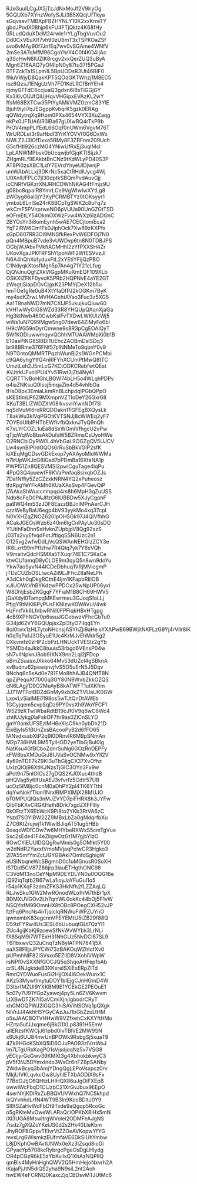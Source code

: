 RJxGuuILCgJX5jTzJdNxMoJf2V9lryOg
5GQUXb7XYnzWofySJLi3B5XQcjUfTkya
sGqvsevFMBXpFBZHYNLY10K2xxKrreTY
gbdJPodX08hjp6kFU4FTjQktz4K68fHy
0RLudQduXDcM24rwle1rYLgTbgVuvOu2
Dd0CxVEuXIf7vh90zU6mT3xTSPKOaZSf
svo6vMAy90f7JnfEq7wv0vSGAme4WNfV
2mSe3A7qMfM96CgoYhrY4C0f4KO4IjAc
q3ScHwN8IUZlK8rcgv2xxQerZUQ3uByA
MgnEZ16AAQ7yOf4IpN0y87tu37f5PGaJ
0TFZckTa1SLpm1L5BpUODsR3Ut46BIF0
fNuVWjyD8QakKPT5QOdGKTWhzj1M8EC5
ioz6QzsJ1ENgUzVh7FD1KdLRCfBnYEh4
cjmyGFFdC6ccjuaQ3gdxn6iBxTiGGjGY
Kx3l6vOUJfQiUjHqvVHGipxEVAzKL2wY
ffsM68BXTCw35PtYyAMkVMZ0zmC83YlE
Bjuh9iyli7qJEGgppKvbqrK5gzk0ERAg
qQWdytrqXq9Hpm0PXs4654VYX3XuZaqg
ekPx0JF1UA6IR3lBa67gUXwRQ4rTkP9b
PrOV4mpPLIfEdL66Oqf0nUWm6VgvM76T
WrURDLet3r9aHbdf3YrKYOVVf0G6DxWx
NWLZ2J3IOfDxxa5BMy8E3ZBFnm209Uch
G5cfHtl926czMG4YNiwUfRxEj3uqIMcl
LpLANWMPbsk0bUcqwjbfGjqKTlSijzk7
ZHgmRLf9EAkbtBnCNz9tKdWLyPD40S3P
AT8Pi0zsXBC1LdY7EVrdYnyeUlDjwnjP
umWAbALLxj3DKrNc5xaCtRHdlUycg4Wj
U0XnIUFPLC7jl30dptkSBQmPvdAuvGjj
icCNRfVGKzrXNJRHCDWhNKAG4fFmjz9U
g08bc8qpaIR8YmrLCe9VgWIwIwXYtLg8
zWGyg86ai0jY3XyPCRMBTYz0tOKsyyr1
ymbxL6LnISe24rK8BCpTgSWK2c8uFq7z
wkCmF5PVnprweNO6pVUUa90UnGZGtTSD
eOFmEtLY54OkmOXWzFvw4WXz6IzADGnC
2BYOsYn3i8omEynh5wAE7CECjtomEca2
YqT2lRW6Cm1Fk0JiphOck7Xw69zKXPfs
xGpD607RR3Ol9MNSfkRexPvW6DFOj7N0
pQn4MBpuB7vde3vUWDvp6tn8N0TDBJPS
OGbjWJAbvPVkfiAGMHhl2zYfPXXSH4Zr
UKovXgaJPKFRFShYlpohWF2WfESVvzJI
N6A4hQhXofyduxFtL2xYEtiYFijQzPBO
C1NdyqkXtosfMgh5p7An4g71Y21cLfug
DjQVJnuQgfZXkVIGgpMKuXmEQF109XLb
OSKXIZFKF0yvcK5PRb2HQPNvE4aYE2GT
zWsgtjSiapDGvCjgxK23PMYjDeX12b5u
hmTOe1gRe0uB4XtYfaDfPJ2kOGKm7ByK
my4sdKZrwLMVHAGxhtAYao3Fuc3z5XG5
Aa1T8naNWD7mN7CXIJP5ukujkuQIuw60
kVH1wWyOiG8WZd33R8YHQUpQXqnXjaGa
Hg3ktNwb460CwbKslFvTXDwLWKUlzWj5
wWs1uN7Q99Mgw5ng07dew64ZIMyFo6bl
lH9cWG59nDyrCmwne9s8R3pCgEOAlQyT
5WfKODluwwmqyvQGhhMTUAAWMpXi0b1B
E10asPiNG8SlBDl1UEhcZAOBmDslSDq3
br98BRme376FNf57plNNMeTo9qbnY0v9
N9TGntoQMMRTPqzhWunBj2s1WGnPCMbi
c9QA6yhgYtfG4nRlFYhXCUmPtMwQ8tTC
UmztLeh2J5mLcG7KCtODKCRebfwtQEst
AVJtrkUFvoIiPU4Yv51Rwt3jZti4NyA1
CQRTT1vBoHGhLBGW74bLH5o4WLqhPDPv
o4iaZNKsuQ9Issj5mqaZin4d54vhlbOa
tHsD8px3EmiaLkmRnBLchpdqIPGbQPpO
sKEStImLP6Z9MXmpnVZTIoDeY26Gxr68
XKuT3BLIZWDZXV08lkvsvIiYwnNDf7Sl
nqSdVuMl6rxRRQDOakn1TGFEgBXQysLk
T8akWu3klVqPGOtKVTSNJj8cWWEq2yF7
7OYEdUlbIPHTbEWflvfbQxknJTyQ9nQh
K7xLYrCOZL1uEa8dSxWGmiVfhgcU2vPw
qTjqWqWoBbsAkDufaW5BZRmsCsUyoHWe
O2RNCblOyRW0L4hVbGaL9OGZgQV5UJCV
Lw4synBIPlrdGQOs6rRuSbBkVGIP2sfK
kiXEqMgCDsvGDkExop7yAXAyoMloWWMa
h7lrUpWKJcG8IGad7pPDmBa16XtaNA1p
PWPl51Zn8QESVMSl2pwlCguTage4IqPu
4PpQ3Q4puewfF6KVaPmfaq8sixqbOZJs
7Da1Nffiy5ZzCZzxkNRN4YQ2xPuheosz
tfzRpgYeYFkAMh6KUaXAsSvp4FGevQiP
j7AAkaShWuccmhpqd4m8h6MpH3qZuUSS
Ndb8oFqD0PAJlfzO6lUBBDw5XJyCgphF
pa9WQ4m53zJDF8EazzBBJnlMPnAerCJH
czzWeByBaU6egp4bV93yykMo4xq37cpI
N0VXHZqZNOZ620IpOHSGk97J4QIVfhhG
ACukJGEOsWzb6z40m6lgCnPAyUo30sDO
Y1JtihFaDhnSxHvknZUpbjpV8Qg92szS
j03Ts2vyEfvqdFotJftlgqSSN6Uzc2n1
O125vg2wfwDdLjVcQSWAnNEHGIzZCY3e
IK6Lxrt99mPfIzhw7R4Qtq7yk7Y6xVQh
V9maitvQdcHSMXa5TXuqr74E1C7SKaCe
ktwCU1amqD8yCLOE9m3qyQ5n8wn9doYu
Ykw7aoSyvN44ICDeDbhuq1VRjMVicgmP
jTDzCUZbOSLIwcAZil9LJFhcZ8aNeLFh
A3dCkh0qDkgRCthE4Ijm1KFapbRIilOB
xJiUOWcVhBYKdzwPPDCx25wNpUP06yxl
W8DhljEsbZKGgqF7YFiaM1B8CH69HWV5
jGaXdyl0TampqMKEwrmeu3GJoqSfaLLj
PfjgY8tMKl6PyPUsFKNlzwK0WAVuV4wk
HzFmfVk6LfnbwRNiI0FPFiqkHBvHTgpg
4cB9XPhNGV0p6ssuJGCobwzVFhcGbTu9
G34jd62VY6GQUpjsxZpl3tyO7IIqgEYn
8qI0twx1zHLTytoNHcnsjASYhZji9aHe
sYXAPwB69BWjitNKFLzG9Yj4rVlIr8lK
h0qTqPa1J3OSyuE1Uc4KrMJvEhMdr5g2
DXkvmfz0zHP2cbPzLHNUckTVESlz2gYb
YSMDb4aJkkC8tuuis53rbgd6VEnsP04w
sN7vIINpknJ8ob9IXNX9nn2Lql2jFDcp
oBmZSuasxJXkko64Mv53dUZcI4gSBknA
xvBudnu62pewqnvjfvS5O5uErN5J5Dqv
9Nchq6n5sAd0e781FMo8hhAJB4QNfT8N
qpZjPequXf7000q3GY80N9WvbZkkOZQS
cN6LAgjfD9O2MeAyB8kATWFT1ulXKfim
JJ71WTFotBDZdGnMy9xb0kZTVUaUK0GW
LxovLvSialMEi7l98os5wTJtQnDtAWEb
1GCyjqem5cvpSqDz9PY0vsXh9WoYFCF1
W529zKTwIWbaRdtB19cJf0V9q6wC6Wc4
zhtIUJykgjXaFskOF7hr9as0ZlCnSLYD
gmY0onkUFSEzIMH6eXisC9kn0ybDh21D
EixBjyIs51BUnZxsBAcooPyB2d6fFO65
fANvdxsabXtP2q9I0DRnvlR6M9pSNmAn
M2p736HML9M5TyIHGD2yeTlbGjBuI0lg
NatKsu4GfBCboZdnrSuNg6GOzRnDEPFy
xFW8bsXMDuGrJ8IJVaSvOCNMw9xYIl2V
4y69nTDE7kZ9KI3uTbGijgCX37XvOfhz
UxIzQIOj98XtlKJNzsTjGIC3OYn3Fx9w
aPct9n75nIOIOs27gDQS2KJ0Xuc4thdB
pHQVag5y6lfUxAEJ3vfvrfz5Cdtr57UB
ucOz5lM8jc0cnM0aDhPY2pl4TK6YTthI
dqYwNokfTIoni1NrxlBMPXlMjX28MUJO
bT0MPUQIQs3nMJZVYD7piFHRX8h3JYFw
QIbTbKXvCRGKHeIh8Drk7xgdZXFFlIIy
0kOFtzTX6EbWcK9Pi8to2YKb3RtVA6zC
Yszd7SGYIBW22Z9MBxLbZa0gMdqrfbXu
Z7C6KtZrujwj1k1WwlBJiqAT51ug5HBb
0osqoWDfCDw7w6MHYbeRXWxS5cmTgVue
Ssc2sEde41F4eZligwOzGt1M7gjbYIzO
6OwCYiEUUlDQQgRwMmis0g5OMlkt5Y00
w2dNdR2YaxxtVmoMVjaqPclwCR3Hgko3
2l7A55mfYmZctJGYGBAkl7OmfdSghigW
eUSINbqneWcSBgmnD0c1uMGnusR0SoXH
IS7Djd5CV87Z86jrp3IauETHgthONC98
C3VdM13noCeYNpM9DEYDLYN0u0OQG16e
jQ92iqTqtb2B67wLa1ioyJaYFuGuI1o5
r54p1KXqF3zdmZFKS3HkNfh2fLZZAqLQ
RLJwSku1GW2MwROnodWLofhM7thBr1pX
9DMXUVGOv2Lh7qmWL0okKc44bOj5F1vW
NSQYnfM99OmnHX8tOBc8POegCXH52vJP
fzfFq6PncNs4nTjqiclqRNWuFWPZUYnO
qwnxmbK83egcnnVFEYEMtU5tZB29f88Q
D59zFYRw4Us3ESL6bUubuqtGLt7QzYI1
2Uc4gijKbKj9zcewSfNkWvWYbk3LrNLi
fX8SqM9i7WTExH31NhGUz5NvDCI87SL9
T6l1bxwvQ32uCnqTzN8ylATPN7841j5X
oaXS8FEjrJPYCWi73zBAKOqWZhIofXv0
pUPmhNIF82iSVsxo5EZIlD8VXohiVWpW
rsNPf0vSXXNfGOCJQ5qShqoAHFepfbAb
crSL4NJgktdeB3XKxreISXiExERpZlTd
RmrQYDWuoFusGi2HjjOX4l6OekWunx1C
AKz53MywtImytuDOY1bIEjgCJnHGmD4W
D3IbrfMZUI9YXKBM9E1YCEkGE2PEOuE1
5c07y7U91YGpZyawcj4py5Ln6ZV6Kwvm
LtXBwDTZK7II5aVCmiXjnjIgbodrCRyT
xhGMOQPWJ2lGQG3hiSAViNSOVq1pQXgk
NiVrJJ4AkhH5YGyCAzJuJ1bGbZzuLtHM
o5sJAACBQTVHHwW9VZfkehCxKXYftHMo
HZrta5ufJJxqme6jBkG1XLp8391H5EmV
ulIERzsfKWCjJ61pbd0IvTBlVE2MW9SN
x6Ukj6UU84mvUnBPOWk9RxbgSj5xuaT9
4Zk9HGcKSbXQ5iD6OJuPAO93zlVrrWoJ
Im7LTgURxKagPO1sVjsdjoqNz5v7VSG8
yECijyrGeGwv39KMXt3g4XbhokbkwyC3
pV5f3VJ5DYmxIndo3WsCr6nFZ8pSANby
2WdwBcyq3bAmjYDngQgLEPoVsxpcz0rv
MkjUIVKLqvkcGw8UyhlETXbAODiX9sFx
77BdOJtjC6QHtzLHIHQX86uJgOiFXEpB
owwlWcFbqD1CIJzbC21XrGvJbux9EEpO
4serNYjKDIRxZuBBQVUVWxhQ7NC5khpd
ikQYvhhdLrfN4WT9B3ln9KcoBDltJ0Y9
Sl6tSZaHvWdFbDt9Txde9aQgqp5RcoGc
o5gRKteMvOweWLARaQciOPKbX8iHx5mN
iXl3UGA8MswltrgWVolei2ODMFeAJgNS
7isdz7gXQZoYKelJS0d2s2Hk40LleKbm
JhyROFBGppvTElvrVtZZOeAVKopwYfYG
mvsLrg6WlsmkzBUfmfaVE6DkSIUhYmbw
L8jDKphOwBAvtUNWx0eXz3IZsqd8ioGi
GPyacYp5708kcRybrgcPgeOsDgLHIydg
OR4pCGzR6kE5zYbKvilxQ1XhAzNQPIIQ
qmBIs4MyHnHghQWV2Q5HmHejoNxvrh2A
iKajaPjJtN5diQS2yha9N9siL2nt2Aoh
hwEW4eFCRNQ0KaxcZjqCBDsvMTJUtMc6
